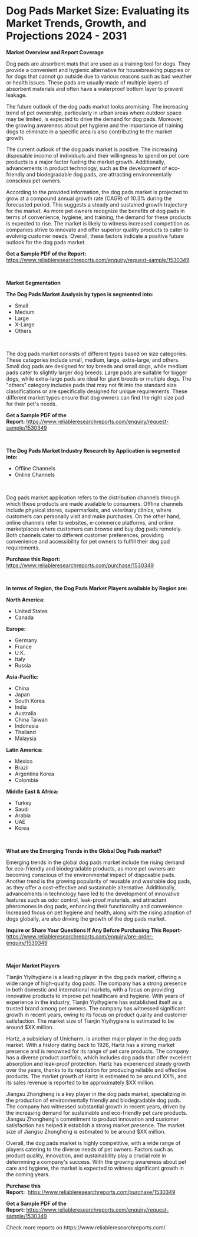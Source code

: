 <p><h1>Dog Pads Market Size: Evaluating its Market Trends, Growth, and Projections 2024 - 2031</h1></p><p><strong>Market Overview and Report Coverage</strong></p>
<p><p>Dog pads are absorbent mats that are used as a training tool for dogs. They provide a convenient and hygienic alternative for housebreaking puppies or for dogs that cannot go outside due to various reasons such as bad weather or health issues. These pads are usually made of multiple layers of absorbent materials and often have a waterproof bottom layer to prevent leakage.</p><p>The future outlook of the dog pads market looks promising. The increasing trend of pet ownership, particularly in urban areas where outdoor space may be limited, is expected to drive the demand for dog pads. Moreover, the growing awareness about pet hygiene and the importance of training dogs to eliminate in a specific area is also contributing to the market growth.</p><p>The current outlook of the dog pads market is positive. The increasing disposable income of individuals and their willingness to spend on pet care products is a major factor fueling the market growth. Additionally, advancements in product technology, such as the development of eco-friendly and biodegradable dog pads, are attracting environmentally conscious pet owners.</p><p>According to the provided information, the dog pads market is projected to grow at a compound annual growth rate (CAGR) of 10.3% during the forecasted period. This suggests a steady and sustained growth trajectory for the market. As more pet owners recognize the benefits of dog pads in terms of convenience, hygiene, and training, the demand for these products is expected to rise. The market is likely to witness increased competition as companies strive to innovate and offer superior quality products to cater to evolving customer needs. Overall, these factors indicate a positive future outlook for the dog pads market.</p></p>
<p><strong>Get a Sample PDF of the Report:</strong> <a href="https://www.reliableresearchreports.com/enquiry/request-sample/1530349">https://www.reliableresearchreports.com/enquiry/request-sample/1530349</a></p>
<p>&nbsp;</p>
<p><strong>Market Segmentation</strong></p>
<p><strong>The Dog Pads Market Analysis by types is segmented into:</strong></p>
<p><ul><li>Small</li><li>Medium</li><li>Large</li><li>X-Large</li><li>Others</li></ul></p>
<p>&nbsp;</p>
<p><p>The dog pads market consists of different types based on size categories. These categories include small, medium, large, extra-large, and others. Small dog pads are designed for toy breeds and small dogs, while medium pads cater to slightly larger dog breeds. Large pads are suitable for bigger dogs, while extra-large pads are ideal for giant breeds or multiple dogs. The "others" category includes pads that may not fit into the standard size classifications or are specifically designed for unique requirements. These different market types ensure that dog owners can find the right size pad for their pet's needs.</p></p>
<p><strong>Get a Sample PDF of the Report:</strong>&nbsp;<a href="https://www.reliableresearchreports.com/enquiry/request-sample/1530349">https://www.reliableresearchreports.com/enquiry/request-sample/1530349</a></p>
<p>&nbsp;</p>
<p><strong>The Dog Pads Market Industry Research by Application is segmented into:</strong></p>
<p><ul><li>Offline Channels</li><li>Online Channels</li></ul></p>
<p>&nbsp;</p>
<p><p>Dog pads market application refers to the distribution channels through which these products are made available to consumers. Offline channels include physical stores, supermarkets, and veterinary clinics, where customers can personally visit and make purchases. On the other hand, online channels refer to websites, e-commerce platforms, and online marketplaces where customers can browse and buy dog pads remotely. Both channels cater to different customer preferences, providing convenience and accessibility for pet owners to fulfill their dog pad requirements.</p></p>
<p><strong>Purchase this Report:</strong>&nbsp; <a href="https://www.reliableresearchreports.com/purchase/1530349">https://www.reliableresearchreports.com/purchase/1530349</a></p>
<p>&nbsp;</p>
<p><strong>In terms of Region, the Dog Pads Market Players available by Region are:</strong></p>
<p>
    <p> <strong> North America: </strong>
        <ul>
            <li>United States</li>
            <li>Canada</li>
        </ul>
        </p> 
    <p> <strong> Europe: </strong>
        <ul>
            <li>Germany</li>
            <li>France</li>
            <li>U.K.</li>
            <li>Italy</li>
            <li>Russia</li>
        </ul>
        </p> 
    <p> <strong> Asia-Pacific: </strong>
        <ul>
            <li>China</li>
            <li>Japan</li>
            <li>South Korea</li>
            <li>India</li>
            <li>Australia</li>
            <li>China Taiwan</li>
            <li>Indonesia</li>
            <li>Thailand</li>
            <li>Malaysia</li>
        </ul>
        </p> 
    <p> <strong> Latin America: </strong>
        <ul>
            <li>Mexico</li>
            <li>Brazil</li>
            <li>Argentina Korea</li>
            <li>Colombia</li>
        </ul>
        </p> 
    <p> <strong> Middle East & Africa: </strong>
        <ul>
            <li>Turkey</li>
            <li>Saudi</li>
            <li>Arabia</li>
            <li>UAE</li>
            <li>Korea</li>
        </ul>
    </p>
    </p>
<p>&nbsp;</p>
<p><strong>What are the Emerging Trends in the Global Dog Pads market?</strong></p>
<p><p>Emerging trends in the global dog pads market include the rising demand for eco-friendly and biodegradable products, as more pet owners are becoming conscious of the environmental impact of disposable pads. Another trend is the growing popularity of reusable and washable dog pads, as they offer a cost-effective and sustainable alternative. Additionally, advancements in technology have led to the development of innovative features such as odor control, leak-proof materials, and attractant pheromones in dog pads, enhancing their functionality and convenience. Increased focus on pet hygiene and health, along with the rising adoption of dogs globally, are also driving the growth of the dog pads market.</p></p>
<p><strong>Inquire or Share Your Questions If Any Before Purchasing This Report</strong>- <a href="https://www.reliableresearchreports.com/enquiry/pre-order-enquiry/1530349">https://www.reliableresearchreports.com/enquiry/pre-order-enquiry/1530349</a></p>
<p>&nbsp;</p>
<p><strong>Major Market Players</strong></p>
<p><p>Tianjin Yiyihygiene is a leading player in the dog pads market, offering a wide range of high-quality dog pads. The company has a strong presence in both domestic and international markets, with a focus on providing innovative products to improve pet healthcare and hygiene. With years of experience in the industry, Tianjin Yiyihygiene has established itself as a trusted brand among pet owners. The company has witnessed significant growth in recent years, owing to its focus on product quality and customer satisfaction. The market size of Tianjin Yiyihygiene is estimated to be around $XX million.</p><p>Hartz, a subsidiary of Unicharm, is another major player in the dog pads market. With a history dating back to 1926, Hartz has a strong market presence and is renowned for its range of pet care products. The company has a diverse product portfolio, which includes dog pads that offer excellent absorption and leak-proof protection. Hartz has experienced steady growth over the years, thanks to its reputation for producing reliable and effective products. The market growth of Hartz is estimated to be around XX%, and its sales revenue is reported to be approximately $XX million.</p><p>Jiangsu Zhongheng is a key player in the dog pads market, specializing in the production of environmentally friendly and biodegradable dog pads. The company has witnessed substantial growth in recent years, driven by the increasing demand for sustainable and eco-friendly pet care products. Jiangsu Zhongheng's commitment to product innovation and customer satisfaction has helped it establish a strong market presence. The market size of Jiangsu Zhongheng is estimated to be around $XX million.</p><p>Overall, the dog pads market is highly competitive, with a wide range of players catering to the diverse needs of pet owners. Factors such as product quality, innovation, and sustainability play a crucial role in determining a company's success. With the growing awareness about pet care and hygiene, the market is expected to witness significant growth in the coming years.</p></p>
<p><strong>Purchase this Report:</strong>&nbsp;&nbsp;<a href="https://www.reliableresearchreports.com/purchase/1530349">https://www.reliableresearchreports.com/purchase/1530349</a></p>
<p></p>
<p><strong>Get a Sample PDF of the Report:</strong>&nbsp;<a href="https://www.reliableresearchreports.com/enquiry/request-sample/1530349">https://www.reliableresearchreports.com/enquiry/request-sample/1530349</a></p>
<p>Check more reports on https://www.reliableresearchreports.com/</p>